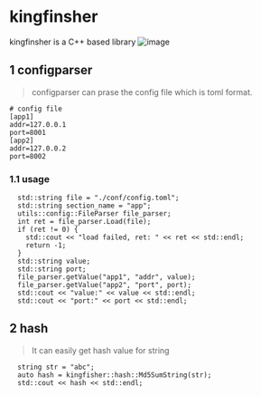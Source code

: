 # kingfinsher
kingfinsher is a C++ based library
![image](https://github.com/kaydxh/kingfisher/doc/image/kingfisher.jpeg)

## 1 configparser
> configparser can prase the config file which is toml format.
```
# config file
[app1]
addr=127.0.0.1
port=8001
[app2]
addr=127.0.0.2
port=8002
```

### 1.1 usage
```
  std::string file = "./conf/config.toml";
  std::string section_name = "app";
  utils::config::FileParser file_parser;
  int ret = file_parser.Load(file);
  if (ret != 0) {
    std::cout << "load failed, ret: " << ret << std::endl;
    return -1;
  }
  std::string value;
  std::string port;
  file_parser.getValue("app1", "addr", value);
  file_parser.getValue("app2", "port", port);
  std::cout << "value:" << value << std::endl;
  std::cout << "port:" << port << std::endl;
```

## 2 hash
> It can easily get hash value for string
```
  string str = "abc";
  auto hash = kingfisher::hash::Md5SumString(str);
  std::cout << hash << std::endl;
```
